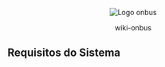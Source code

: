 <p align="center">
  <img src="https://yt3.googleusercontent.com/ytc/AOPolaSkoN-fTrFaAJ7DVBjyNxW16NZ4n-I3I4He0PUr=s176-c-k-c0x00ffffff-no-rj" alt="Logo onbus"/>
</p>


<p align="center" font-size="20">
  wiki-onbus
</p>


## Requisitos do Sistema

